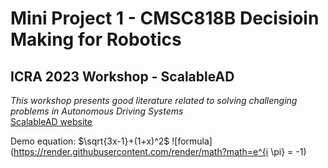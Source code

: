 # Mini Project 1 - CMSC818B Decisioin Making for Robotics

## ICRA 2023 Workshop - ScalableAD
_This workshop presents good literature related to solving challenging problems in Autonomous Driving Systems_
<br>
[ScalableAD website](https://sites.google.com/view/icra2023av)

Demo equation: 
$\sqrt{3x-1}+(1+x)^2$
![formula](https://render.githubusercontent.com/render/math?math=e^{i \pi} = -1)

